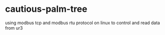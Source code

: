# cautious-palm-tree
using modbus tcp and modbus rtu protocol on linux to control and read data from ur3
